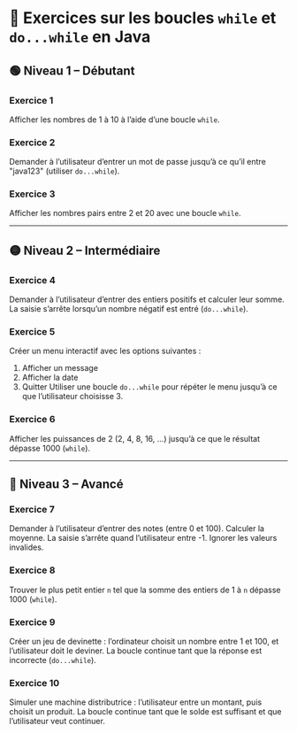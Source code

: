 
# 🧠 Exercices sur les boucles `while` et `do...while` en Java

## 🟢 Niveau 1 – Débutant

### Exercice 1
Afficher les nombres de 1 à 10 à l’aide d’une boucle `while`.

### Exercice 2
Demander à l’utilisateur d’entrer un mot de passe jusqu’à ce qu’il entre "java123" (utiliser `do...while`).

### Exercice 3
Afficher les nombres pairs entre 2 et 20 avec une boucle `while`.

---

## 🟡 Niveau 2 – Intermédiaire

### Exercice 4
Demander à l’utilisateur d’entrer des entiers positifs et calculer leur somme. La saisie s’arrête lorsqu’un nombre négatif est entré (`do...while`).

### Exercice 5
Créer un menu interactif avec les options suivantes :
1. Afficher un message
2. Afficher la date
3. Quitter
Utiliser une boucle `do...while` pour répéter le menu jusqu’à ce que l’utilisateur choisisse 3.

### Exercice 6
Afficher les puissances de 2 (2, 4, 8, 16, ...) jusqu’à ce que le résultat dépasse 1000 (`while`).

---

## 🔴 Niveau 3 – Avancé

### Exercice 7
Demander à l’utilisateur d’entrer des notes (entre 0 et 100). Calculer la moyenne. La saisie s’arrête quand l’utilisateur entre -1. Ignorer les valeurs invalides.

### Exercice 8
Trouver le plus petit entier `n` tel que la somme des entiers de 1 à `n` dépasse 1000 (`while`).

### Exercice 9
Créer un jeu de devinette : l’ordinateur choisit un nombre entre 1 et 100, et l’utilisateur doit le deviner. La boucle continue tant que la réponse est incorrecte (`do...while`).

### Exercice 10
Simuler une machine distributrice : l’utilisateur entre un montant, puis choisit un produit. La boucle continue tant que le solde est suffisant et que l’utilisateur veut continuer.
